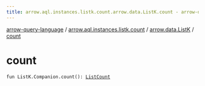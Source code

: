 ```yaml
---
title: arrow.aql.instances.listk.count.arrow.data.ListK.count - arrow-query-language
---
```


[arrow-query-language](../../index.html) / [arrow.aql.instances.listk.count](../index.html) / [arrow.data.ListK](index.html) / [count](./count.html)

# count

`fun ListK.Companion.count(): `[`ListCount`](../../arrow.aql.instances/-list-count/index.html)